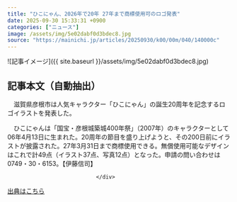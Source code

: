 ```yaml
---
title: "ひこにゃん、2026年で20年 27年まで商標使用可のロゴ発表"
date: 2025-09-30 15:33:31 +0900
categories: ["ニュース"]
image: /assets/img/5e02dabf0d3bdec8.jpg
source: "https://mainichi.jp/articles/20250930/k00/00m/040/140000c"
---
```


![記事イメージ]({{ site.baseurl }}/assets/img/5e02dabf0d3bdec8.jpg)

## 記事本文（自動抽出）
<div><section class="articledetail-body" id="articledetail-body">






<p>　滋賀県彦根市は人気キャラクター「ひこにゃん」の誕生20周年を記念するロゴイラストを発表した。</p>

<p>　ひこにゃんは「国宝・彦根城築城400年祭」（2007年）のキャラクターとして06年4月13日に生まれた。20周年の節目を盛り上げようと、その200日前にイラストが披露された。27年3月31日まで商標使用できる。無償使用可能なデザインはこれで計49点（イラスト37点、写真12点）となった。申請の問い合わせは0749・30・6153。【伊藤信司】</p>


</section>






								</div>

[出典はこちら](https://mainichi.jp/articles/20250930/k00/00m/040/140000c)
